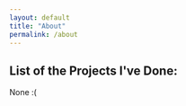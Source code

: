```yaml
---
layout: default
title: "About"
permalink: /about
---
```

## List of the Projects I've Done:
None :(
